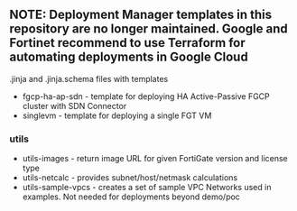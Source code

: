 ## NOTE: Deployment Manager templates in this repository are no longer maintained. Google and Fortinet recommend to use Terraform for automating deployments in Google Cloud

.jinja and .jinja.schema files with templates

- fgcp-ha-ap-sdn - template for deploying HA Active-Passive FGCP cluster with SDN Connector
- singlevm - template for deploying a single FGT VM

### utils
- utils-images - return image URL for given FortiGate version and license type
- utils-netcalc - provides subnet/host/netmask calculations
- utils-sample-vpcs - creates a set of sample VPC Networks used in examples. Not needed for deployments beyond demo/poc
